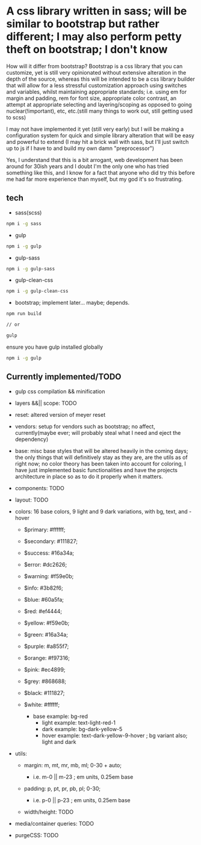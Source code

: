 # A css library written in sass; will be similar to bootstrap but rather different; I may also perform petty theft on bootstrap; I don't know

How will it differ from bootstrap? Bootstrap is a css library that you can customize, yet is still very opinionated without extensive alteration in the depth of the source, whereas this will be intended to be a css library builder that will allow for a less stressful customization approach using switches and variables, whilst maintaining appropriate standards; i.e. using em for margin and padding, rem for font size, appropriate color contrast, an attempt at appropriate selecting and layering/scoping as opposed to going nuclear(!important), etc, etc.(still many things to work out, still getting used to scss)

I may not have implemented it yet (still very early) but I will be making a configuration system for quick and simple library alteration that will be easy and powerful to extend (I may hit a brick wall with sass, but I'll just switch up to js if I have to and build my own damn "preprocessor")

Yes, I understand that this is a bit arrogant, web development has been around for 30ish years and I doubt I'm the only one who has tried something like this, and I know for a fact that anyone who did try this before me had far more experience than myself, but my god it's so frustrating.

## tech

- sass(scss)
  
```bash
npm i -g sass
```

- gulp

```bash
npm i -g gulp
```

- gulp-sass

```bash
npm i -g gulp-sass
```

- gulp-clean-css

```bash
npm i -g gulp-clean-css
```

- bootstrap; implement later... maybe; depends.
  
```bash
npm run build

// or

gulp
```

ensure you have gulp installed globally

```bash
npm i -g gulp
```

## Currently implemented/TODO

- gulp css compilation && minification

- layers &&|| scope: TODO

- reset: altered version of meyer reset

- vendors: setup for vendors such as bootstrap; no affect, currently(maybe ever; will probably steal what I need and eject the dependency)

- base: misc base styles that will be altered heavily in the coming days; the only things that will definitively stay as they are, are the utils as of right now; no color theory has been taken into account for coloring, I have just implemented basic functionalities and have the projects architecture in place so as to do it properly when it matters.

- components: TODO

- layout: TODO

- colors: 16 base colors, 9 light and 9 dark variations, with bg, text, and -hover
  
  - $primary: #ffffff;
  - $secondary: #111827;
  - $success: #16a34a;
  - $error: #dc2626;
  - $warning: #f59e0b;
  - $info: #3b82f6;
  - $blue: #60a5fa;
  - $red: #ef4444;
  - $yellow: #f59e0b;
  - $green: #16a34a;
  - $purple: #a855f7;
  - $orange: #f97316;
  - $pink: #ec4899;
  - $grey: #868688;
  - $black: #111827;
  - $white: #ffffff;

    - base example: bg-red
      - light example: text-light-red-1
      - dark example: bg-dark-yellow-5
      - hover example: text-dark-yellow-9-hover ; bg variant also; light and dark

- utils:
  - margin: m, mt, mr, mb, ml; 0-30 + auto;
    - i.e. m-0 || m-23 ; em units, 0.25em base

  - padding: p, pt, pr, pb, pl; 0-30;
    - i.e. p-0 || p-23 ; em units, 0.25em base

  - width/height: TODO

- media/container queries: TODO

- purgeCSS: TODO
